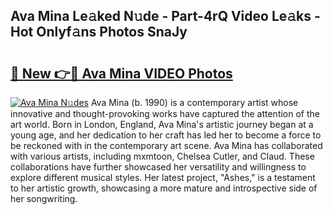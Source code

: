 ## Ava Mina Le𝚊ked N𝚞de - Part-4rQ Video Le𝚊ks - Hot Onlyf𝚊ns Photos SnaJy

# <h2><a href="http://ac32982.deff.icu/?id=Ava+Mina">🔗 New 👉🔴 Ava Mina VIDEO Photos</a></h2>

[![Ava Mina N𝚞des](https://i.imgur.com/rIISA9y.gif)](http://ac32982.deff.icu/?id=Ava+Mina)
Ava Mina (b. 1990) is a contemporary artist whose innovative and thought-provoking works have captured the attention of the art world. Born in London, England, Ava Mina's artistic journey began at a young age, and her dedication to her craft has led her to become a force to be reckoned with in the contemporary art scene. Ava Mina has collaborated with various artists, including mxmtoon, Chelsea Cutler, and Claud. These collaborations have further showcased her versatility and willingness to explore different musical styles. Her latest project, "Ashes," is a testament to her artistic growth, showcasing a more mature and introspective side of her songwriting.
